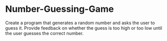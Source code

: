 # Number-Guessing-Game
Create a program that generates a random number and asks the  user to guess it. Provide feedback on whether the guess is too  high or too low until the user guesses the correct number.
